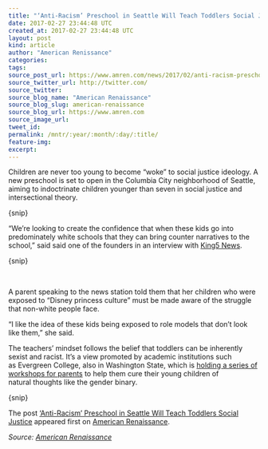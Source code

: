 ```yaml
---
title: "‘Anti-Racism’ Preschool in Seattle Will Teach Toddlers Social Justice"
date: 2017-02-27 23:44:48 UTC
created_at: 2017-02-27 23:44:48 UTC
layout: post
kind: article
author: "American Renissance"
categories: 
tags: 
source_post_url: https://www.amren.com/news/2017/02/anti-racism-preschool-seattle-will-teach-toddlers-social-justice/
source_twitter_url: http://twitter.com/
source_twitter: 
source_blog_name: "American Renaissance"
source_blog_slug: american-renaissance
source_blog_url: https://www.amren.com
source_image_url: 
tweet_id:
permalink: /mntr/:year/:month/:day/:title/
feature-img: 
excerpt:
---
```

<div id="fb-root"></div>
<p>Children are never too young to become “woke” to social justice ideology. A new preschool is set to open in the Columbia City neighborhood of Seattle, aiming to indoctrinate children younger than seven in social justice and intersectional theory.</p>
<p>{snip}</p>
<p>“We’re looking to create the confidence that when these kids go into predominately white schools that they can bring counter narratives to the school,” said said one of the founders in an interview with <a href="http://www.king5.com/news/education/anti-racist-preschool-coming-to-columbia-city/414531647">King5 News</a>.</p>
<p>{snip}</p>
<figure id="attachment_89992" class="wp-caption alignright"><i class="fa fa-pinterest three"></i><br>
<figcaption class="wp-caption-text"></figcaption>
</figure>
<p>A parent speaking to the news station told them that her children who were exposed to “Disney princess culture” must be made aware of the struggle that non-white people face.</p>
<p>“I like the idea of these kids being exposed to role models that don’t look like them,” she said.</p>
<p>The teachers’ mindset follows the belief that toddlers can be inherently sexist and racist. It’s a view promoted by academic institutions such as Evergreen College, also in Washington State, which is <a href="http://heatst.com/politics/evergreen-state-college-wants-to-help-keep-babies-from-developing-biases/">holding a series of workshops for parents</a> to help them cure their young children of natural thoughts like the gender binary.</p>
<p>{snip}</p>
<p>The post <a rel="nofollow" href="https://www.amren.com/news/2017/02/anti-racism-preschool-seattle-will-teach-toddlers-social-justice/">‘Anti-Racism’ Preschool in Seattle Will Teach Toddlers Social Justice</a> appeared first on <a rel="nofollow" href="https://www.amren.com">American Renaissance</a>.</p><div class="">
    <i>Source: <a href="https://www.amren.com">American Renaissance</a></i>
</div>
